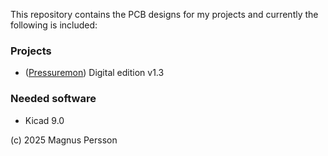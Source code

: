 This repository contains the PCB designs for my projects and currently the following is included:

### Projects

* ([Pressuremon](https://github.com/mp-se/pressuremon)) Digital edition v1.3

### Needed software

* Kicad 9.0

(c) 2025 Magnus Persson

